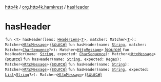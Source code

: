 [http4k](../index.md) / [org.http4k.hamkrest](index.md) / [hasHeader](./has-header.md)

# hasHeader

`fun <T> hasHeader(lens: `[`HeaderLens`](../org.http4k.lens/-header-lens.md)`<`[`T`](has-header.md#T)`>, matcher: Matcher<`[`T`](has-header.md#T)`>): Matcher<`[`HttpMessage`](../org.http4k.core/-http-message/index.md)`>` [(source)](https://github.com/http4k/http4k/blob/master/http4k-testing-hamkrest/src/main/kotlin/org/http4k/hamkrest/httpMessage.kt#L17)
`fun hasHeader(name: `[`String`](https://kotlinlang.org/api/latest/jvm/stdlib/kotlin/-string/index.html)`, matcher: Matcher<`[`CharSequence`](https://kotlinlang.org/api/latest/jvm/stdlib/kotlin/-char-sequence/index.html)`?>): Matcher<`[`HttpMessage`](../org.http4k.core/-http-message/index.md)`>` [(source)](https://github.com/http4k/http4k/blob/master/http4k-testing-hamkrest/src/main/kotlin/org/http4k/hamkrest/httpMessage.kt#L19)
`fun hasHeader(name: `[`String`](https://kotlinlang.org/api/latest/jvm/stdlib/kotlin/-string/index.html)`, expected: `[`CharSequence`](https://kotlinlang.org/api/latest/jvm/stdlib/kotlin/-char-sequence/index.html)`): Matcher<`[`HttpMessage`](../org.http4k.core/-http-message/index.md)`>` [(source)](https://github.com/http4k/http4k/blob/master/http4k-testing-hamkrest/src/main/kotlin/org/http4k/hamkrest/httpMessage.kt#L21)
`fun hasHeader(name: `[`String`](https://kotlinlang.org/api/latest/jvm/stdlib/kotlin/-string/index.html)`, expected: `[`Regex`](https://kotlinlang.org/api/latest/jvm/stdlib/kotlin.text/-regex/index.html)`): Matcher<`[`HttpMessage`](../org.http4k.core/-http-message/index.md)`>` [(source)](https://github.com/http4k/http4k/blob/master/http4k-testing-hamkrest/src/main/kotlin/org/http4k/hamkrest/httpMessage.kt#L23)
`fun hasHeader(name: `[`String`](https://kotlinlang.org/api/latest/jvm/stdlib/kotlin/-string/index.html)`): Matcher<`[`HttpMessage`](../org.http4k.core/-http-message/index.md)`>` [(source)](https://github.com/http4k/http4k/blob/master/http4k-testing-hamkrest/src/main/kotlin/org/http4k/hamkrest/httpMessage.kt#L25)
`fun hasHeader(name: `[`String`](https://kotlinlang.org/api/latest/jvm/stdlib/kotlin/-string/index.html)`, expected: `[`List`](https://kotlinlang.org/api/latest/jvm/stdlib/kotlin.collections/-list/index.html)`<`[`String`](https://kotlinlang.org/api/latest/jvm/stdlib/kotlin/-string/index.html)`?>): Matcher<`[`HttpMessage`](../org.http4k.core/-http-message/index.md)`>` [(source)](https://github.com/http4k/http4k/blob/master/http4k-testing-hamkrest/src/main/kotlin/org/http4k/hamkrest/httpMessage.kt#L27)